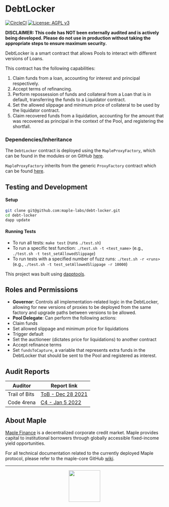 # DebtLocker

[![CircleCI](https://circleci.com/gh/maple-labs/debt-locker/tree/main.svg?style=svg)](https://circleci.com/gh/maple-labs/debt-locker/tree/main) [![License: AGPL v3](https://img.shields.io/badge/License-AGPL%20v3-blue.svg)](https://www.gnu.org/licenses/agpl-3.0)

**DISCLAIMER: This code has NOT been externally audited and is actively being developed. Please do not use in production without taking the appropriate steps to ensure maximum security.**

DebtLocker is a smart contract that allows Pools to interact with different versions of Loans. 

This contract has the following capabilities:
1. Claim funds from a loan, accounting for interest and principal respectively.
2. Accept terms of refinancing.
3. Perform repossession of funds and collateral from a Loan that is in default, transferring the funds to a Liquidator contract.
4. Set the allowed slippage and minimum price of collateral to be used by the liquidator contract.
4. Claim recovered funds from a liquidation, accounting for the amount that was recovered as principal in the context of the Pool, and registering the shortfall.

### Dependencies/Inheritance
The `DebtLocker` contract is deployed using the `MapleProxyFactory`, which can be found in the modules or on GitHub [here](https://github.com/maple-labs/maple-proxy-factory). 

`MapleProxyFactory` inherits from the generic `ProxyFactory` contract which can be found [here](https://github.com/maple-labs/proxy-factory).

## Testing and Development
#### Setup
```sh
git clone git@github.com:maple-labs/debt-locker.git
cd debt-locker
dapp update
```
#### Running Tests
- To run all tests: `make test` (runs `./test.sh`)
- To run a specific test function: `./test.sh -t <test_name>` (e.g., `./test.sh -t test_setAllowedSlippage`)
- To run tests with a specified number of fuzz runs: `./test.sh -r <runs>` (e.g., `./test.sh -t test_setAllowedSlippage -r 10000`)

This project was built using [dapptools](https://github.com/dapphub/dapptools).

## Roles and Permissions
- **Governor**: Controls all implementation-related logic in the DebtLocker, allowing for new versions of proxies to be deployed from the same factory and upgrade paths between versions to be allowed.
- **Pool Delegate**: Can perform the following actions:
- Claim funds
- Set allowed slippage and minimum price for liquidations
- Trigger default
- Set the auctioneer (dictates price for liquidations) to another contract
- Accept refinance terms
- Set `fundsToCapture`, a variable that represents extra funds in the DebtLocker that should be sent to the Pool and registered as interest.

## Audit Reports
| Auditor | Report link |
|---|---|
| Trail of Bits                            | [ToB - Dec 28 2021](https://docs.google.com/viewer?url=https://github.com/maple-labs/maple-core/files/7847684/Maple.Finance.-.Final.Report_v3.pdf) |
| Code 4rena                             | [C4 - Jan 5 2022](https://code4rena.com/reports/2021-12-maple/) |

## About Maple
[Maple Finance](https://maple.finance) is a decentralized corporate credit market. Maple provides capital to institutional borrowers through globally accessible fixed-income yield opportunities.

For all technical documentation related to the currently deployed Maple protocol, please refer to the maple-core GitHub [wiki](https://github.com/maple-labs/maple-core/wiki).

---

<p align="center">
  <img src="https://user-images.githubusercontent.com/44272939/116272804-33e78d00-a74f-11eb-97ab-77b7e13dc663.png" height="100" />
</p>
